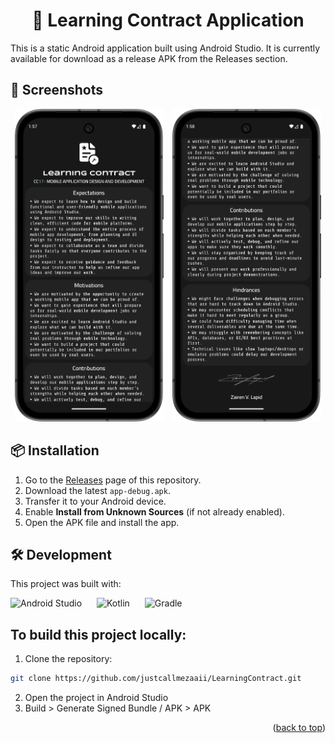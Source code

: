 
<h1 align="center">📱 Learning Contract Application</h1>  
This is a static Android application built using Android Studio.  
It is currently available for download as a release APK from the Releases section.


## 📸 Screenshots

<p align="center">
  <img src="app/src/main/res/drawable/Screenshot1.png" alt="screenshot1" height="500" style="margin-right: 10px;">
  <img src="app/src/main/res/drawable/Screenshot2.png" alt="screenshot2" height="500">
</p>


## 📦 Installation
1. Go to the [Releases](../../releases) page of this repository.  
2. Download the latest `app-debug.apk`.  
3. Transfer it to your Android device.  
4. Enable **Install from Unknown Sources** (if not already enabled).  
5. Open the APK file and install the app.


## 🛠️ Development
This project was built with:
<p align="left">
  <img src="https://iconlogovector.com/uploads/images/2024/04/sm-661b2243e2959-Android-Studio.webp" alt="Android Studio" height="60" style="margin-right: 20px;">
  <img src="https://cdn.freebiesupply.com/logos/thumbs/2x/kotlin-2-logo.png" alt="Kotlin" height="60" style="margin-right: 20px;">
  <img src="https://upload.wikimedia.org/wikipedia/commons/c/cb/Gradle_logo.png" alt="Gradle" height="40">
</p>


## To build this project locally:
1. Clone the repository: 
```sh  
git clone https://github.com/justcallmezaaii/LearningContract.git
```  
2. Open the project in Android Studio
3. Build > Generate Signed Bundle / APK > APK
<p align="right">(<a href="#readme-top">back to top</a>)</p>  

